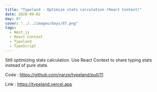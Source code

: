 ```yaml
---
title: "Typeland - Optimize stats calculation (React Context)"
date: 2020-09-02
day: 87
cover: "../../images/days/87.png"
tags:
  - Next.js
  - React Context
  - Typeland
  - TypeScript
---
```


Still optimizing stats calculation.
Use React Context to share typing stats instead of pure state.

Code : https://github.com/narze/typeland/pull/11

Link : https://typeland.vercel.app
